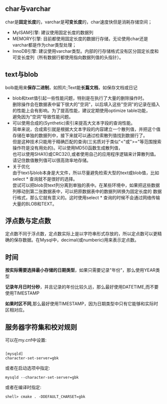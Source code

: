 ## char与varchar
char是**固定长度**的，varchar是**可变长度**的，char速度快但是消耗存储空间；  
  - MyISAM引擎: 建议使用固定长度的数据列  
  - MEMORY引擎: 目前都使用固定长度的数据行存储，无论使用char还是varchar都是作为char类型处理；  
  - InnoDB引擎: 建议使用varchar类型。内部的行存储格式没有区分固定长度和可变长度列（所有数据行都使用指向数据列值的头指针）。  
  
## text与blob
bolb能用来**保存二进制**，如照片;Text能**长篇文档**，如保存文档或日记  
  - blob和txet值引起一些性能问题，特别是在执行了大量的删除操作时。  
    删除操作会在数据表中留下很大的"空洞"，以后填入这些"空洞"的记录在插入的性能上会有影响。为了提高性能，建议定期使用optimize table功能，  
    避免因为"空洞"导致性能问题。
  - 可以使用合成的(Synthetic)索引来提高大文本字段的查询性能。  
    简单来说，合成索引就是根据大文本字段的内容建立一个散列值，并把这个值存储在单独的数据列中，接下来就可以通过检索散列值找到数据行了。  
    但是这种技术只能用于精确匹配的查询(三劣质对于类似"<"或">="等范围搜索操作符是没有用处的)。可以使用MD5()函数生成散列值，  
    也可以使用SHA1()或CRC32(),或者使用自己的应用程序逻辑来计算散列值。请记住数值散列值可以很高效率地存储。
  - 关于优化  
    由于text与blob本身是大文件，所以尽量避免检索大型的text或blob值，比如select * 查询就不是很好的选择。  
    尝试可以把blob货text列分离到单独的表中。在某些环境中，如果把这些数据列移动到第二张数据表中，可以把原数据表中的数据列转换为固定长度的
    数据行格式，那么它就有意义的。这时使用select * 查询的时候不会通过网络传输大量的BLOB和TEXT。  

## 浮点数与定点数
定点数不同于浮点数，定点数实际上是以字符串形式存放的，所以定点数可以更精确的保存数据。在Mysql中，decimal(或numberic)用来表示定点数。  

## 时间
**按实际需要选择最小存储的日期类型**，如果只需要记录"年份"，那么使用YEAR类型  

**记录年月日时分秒**，并且记录的年份比较久远，那么最好使用DATETIME,而不要使用TIMESTAMP  

**如果时区不同**,那么最好使用TIMESTAMP，因为日期类型中只有它能够和实际时区相对应。  

## 服务器字符集和校对规则
可以在my.cnf中设置:
```

[mysqld]
character-set-server=gbk
```  
或者在启动选项中指定:
```
mysqld --character-set-server=gbk
```  
或者在编译时指定:
```
shell> cmake . -DDEFAULT_CHARSET=gbk
```
